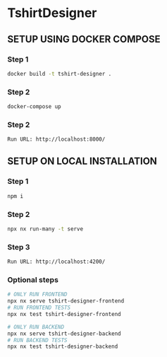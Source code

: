 # TshirtDesigner

## SETUP USING DOCKER COMPOSE

### Step 1

```sh
docker build -t tshirt-designer .
```

### Step 2

```sh
docker-compose up
```

### Step 2

```sh
Run URL: http://localhost:8000/
```

## SETUP ON LOCAL INSTALLATION

### Step 1

```sh
npm i
```

### Step 2

```sh
npx nx run-many -t serve
```

### Step 3

```sh
Run URL: http://localhost:4200/
```

### Optional steps

```sh
# ONLY RUN FRONTEND
npx nx serve tshirt-designer-frontend
# RUN FRONTEND TESTS
npx nx test tshirt-designer-frontend

# ONLY RUN BACKEND
npx nx serve tshirt-designer-backend
# RUN BACKEND TESTS
npx nx test tshirt-designer-backend
```
